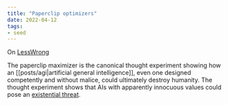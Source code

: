 ```yaml
---
title: "Paperclip optimizers"
date: 2022-04-12
tags:
- seed
---
```


On [LessWrong](https://www.lesswrong.com/tag/paperclip-maximizer)

The paperclip maximizer is the canonical thought experiment showing how an [[posts/agi|artificial general intelligence]], even one designed competently and without malice, could ultimately destroy humanity. The thought experiment shows that AIs with apparently innocuous values could pose an [existential threat](https://www.lesswrong.com/tag/existential-risk).